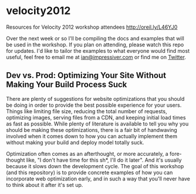 velocity2012
============

Resources for Velocity 2012 workshop attendees <http://oreil.ly/L46YJ0>

Over the next week or so I'll be compiling the docs and examples that will be used in the workshop. If you plan on attending, please watch this repo for updates. I'd like to tailor the examples to what everyone would find most useful, feel free to email me at <ian@impressiver.com> or find me on [Twitter](http://twitter.com/#!/impressiver).

## Dev vs. Prod: Optimizing Your Site Without Making Your Build Process Suck

There are plenty of suggestions for website optimizations that you should be doing in order to provide the best possible experience for your users. Things like limiting file size, reducing the total number of requests, optimizing images, serving files from a CDN, and keeping initial load times as fast as possible. While plenty of literature is available to tell you why you should be making these optimizations, there is a fair bit of handwaving involved when it comes down to how you can actually implement them without making your build and deploy model totally suck.

Optimization often comes as an afterthought, or more accurately, a fore-thought like, "I don't have time for this sh*, I'll do it later". And it's usually because it slows down the development cycle. The goal of this workshop (and this repository) is to provide concrete examples of how you can incorporate web optimization early, and in such a way that you'll never have to think about it after it's set up.